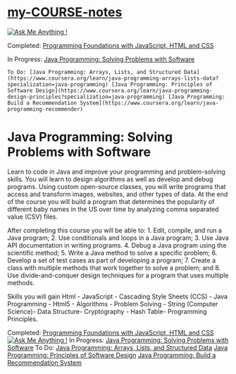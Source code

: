 # [my-COURSE-notes](https://www.coursera.org/specializations/java-programming)

[![Ask Me Anything !](https://img.shields.io/badge/Ask%20me-anything-1abc9c.svg)](https://www.linkedin.com/in/lindangulopez/)

Completed: [Programming Foundations with JavaScript, HTML and CSS](https://github.com/lindangulopez/DUKE-HTML-CSS-JavaScript)

In Progress: [Java Programming: Solving Problems with Software](https://www.coursera.org/learn/java-programming?specialization=java-programming)

`To Do: [Java Programming: Arrays, Lists, and Structured Data](https://www.coursera.org/learn/java-programming-arrays-lists-data?specialization=java-programming) [Java Programming: Principles of Software Design](https://www.coursera.org/learn/java-programming-design-principles?specialization=java-programming) [Java Programming: Build a Recommendation System](https://www.coursera.org/learn/java-programming-recommender)`

# Java Programming: Solving Problems with Software

Learn to code in Java and improve your programming and problem-solving skills. You will learn to design algorithms as well as develop and debug programs. Using custom open-source classes, you will write programs that access and transform images, websites, and other types of data. At the end of the course you will build a program that determines the popularity of different baby names in the US over time by analyzing comma separated value (CSV) files.

After completing this course you will be able to: 1. Edit, compile, and run a Java program; 2. Use conditionals and loops in a Java program; 3. Use Java API documentation in writing programs. 4. Debug a Java program using the scientific method; 5. Write a Java method to solve a specific problem; 6. Develop a set of test cases as part of developing a program; 7. Create a class with multiple methods that work together to solve a problem; and 8. Use divide-and-conquer design techniques for a program that uses multiple methods.

Skills you will gain
Html - JavaScript - Cascading Style Sheets (CCS) - Java Programming - Html5 - Algorithms - Problem Solving - String (Computer Science)- Data Structure- Cryptography - Hash Table- Programming Principles.

Completed: [Programming Foundations with JavaScript, HTML and CSS](https://github.com/lindangulopez/DUKE-HTML-CSS-JavaScript)[![Ask Me Anything !](https://img.shields.io/badge/Ask%20me-anything-1abc9c.svg)](https://www.linkedin.com/in/lindangulopez/)
In Progress: [Java Programming: Solving Problems with Software](https://www.coursera.org/learn/java-programming?specialization=java-programming)
To Do: [Java Programming: Arrays, Lists, and Structured Data](https://www.coursera.org/learn/java-programming-arrays-lists-data?specialization=java-programming) [Java Programming: Principles of Software Design](https://www.coursera.org/learn/java-programming-design-principles?specialization=java-programming) [Java Programming: Build a Recommendation System](https://www.coursera.org/learn/java-programming-recommender)
